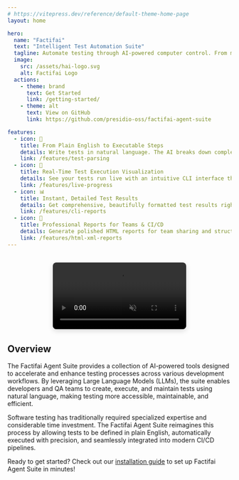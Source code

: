 ```yaml
---
# https://vitepress.dev/reference/default-theme-home-page
layout: home

hero:
  name: "Factifai"
  text: "Intelligent Test Automation Suite"
  tagline: Automate testing through AI-powered computer control. From manual steps to automated tests in minutes.
  image:
    src: /assets/hai-logo.svg
    alt: Factifai Logo
  actions:
    - theme: brand
      text: Get Started
      link: /getting-started/
    - theme: alt
      text: View on GitHub
      link: https://github.com/presidio-oss/factifai-agent-suite

features:
  - icon: 🧠
    title: From Plain English to Executable Steps
    details: Write tests in natural language. The AI breaks down complex instructions into precise, organized steps ready for execution.
    link: /features/test-parsing
  - icon: 🔄
    title: Real-Time Test Execution Visualization
    details: See your tests run live with an intuitive CLI interface that shows exactly what's happening at each moment.
    link: /features/live-progress
  - icon: 📊
    title: Instant, Detailed Test Results
    details: Get comprehensive, beautifully formatted test results right in your terminal the moment execution completes.
    link: /features/cli-reports
  - icon: 📑
    title: Professional Reports for Teams & CI/CD
    details: Generate polished HTML reports for team sharing and structured XML outputs for your CI/CD pipelines.
    link: /features/html-xml-reports
---
```


<div class="demo-container">
  <video controls autoplay loop muted class="demo-video">
    <source src="/assets/Demo.mp4" type="video/mp4">
    Your browser does not support the video tag.
  </video>
</div>

## Overview

The Factifai Agent Suite provides a collection of AI-powered tools designed to accelerate and enhance testing processes across various development workflows. By leveraging Large Language Models (LLMs), the suite enables developers and QA teams to create, execute, and maintain tests using natural language, making testing more accessible, maintainable, and efficient.

Software testing has traditionally required specialized expertise and considerable time investment. The Factifai Agent Suite reimagines this process by allowing tests to be defined in plain English, automatically executed with precision, and seamlessly integrated into modern CI/CD pipelines.

<div class="custom-container tip">
  <p>Ready to get started? Check out our <a href="/getting-started/installation">installation guide</a> to set up Factifai Agent Suite in minutes!</p>
</div>

<style>
.demo-container {
  margin: 2rem 0;
  display: flex;
  justify-content: center;
}
.demo-video {
  max-width: 100%;
  border-radius: 8px;
  box-shadow: 0 4px 12px rgba(0, 0, 0, 0.15);
}
</style>
